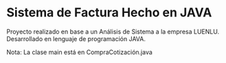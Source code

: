 # Sistema de Factura Hecho en JAVA
Proyecto realizado en base a un Análisis de Sistema a la empresa LUENLU. Desarrollado en lenguaje de programación JAVA.

Nota: La clase main está en CompraCotización.java
